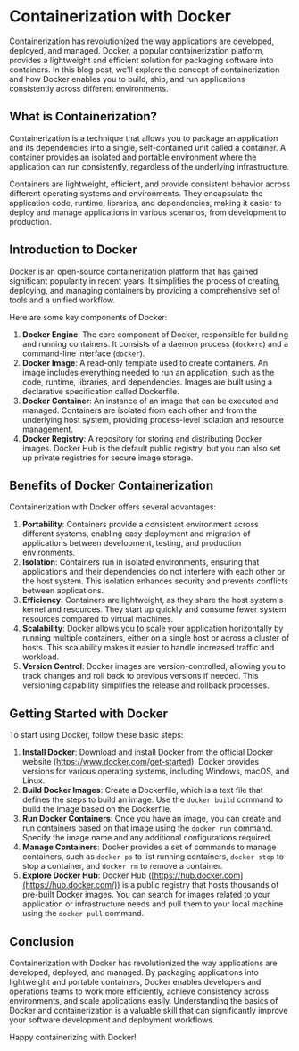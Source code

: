 # Containerization with Docker

Containerization has revolutionized the way applications are developed, deployed, and managed. Docker, a popular containerization platform, provides a lightweight and efficient solution for packaging software into containers. In this blog post, we'll explore the concept of containerization and how Docker enables you to build, ship, and run applications consistently across different environments.

## What is Containerization?

Containerization is a technique that allows you to package an application and its dependencies into a single, self-contained unit called a container. A container provides an isolated and portable environment where the application can run consistently, regardless of the underlying infrastructure.

Containers are lightweight, efficient, and provide consistent behavior across different operating systems and environments. They encapsulate the application code, runtime, libraries, and dependencies, making it easier to deploy and manage applications in various scenarios, from development to production.

## Introduction to Docker

Docker is an open-source containerization platform that has gained significant popularity in recent years. It simplifies the process of creating, deploying, and managing containers by providing a comprehensive set of tools and a unified workflow.

Here are some key components of Docker:

1. **Docker Engine**: The core component of Docker, responsible for building and running containers. It consists of a daemon process (`dockerd`) and a command-line interface (`docker`).
2. **Docker Image**: A read-only template used to create containers. An image includes everything needed to run an application, such as the code, runtime, libraries, and dependencies. Images are built using a declarative specification called Dockerfile.
3. **Docker Container**: An instance of an image that can be executed and managed. Containers are isolated from each other and from the underlying host system, providing process-level isolation and resource management.
4. **Docker Registry**: A repository for storing and distributing Docker images. Docker Hub is the default public registry, but you can also set up private registries for secure image storage.

## Benefits of Docker Containerization

Containerization with Docker offers several advantages:

1. **Portability**: Containers provide a consistent environment across different systems, enabling easy deployment and migration of applications between development, testing, and production environments.
2. **Isolation**: Containers run in isolated environments, ensuring that applications and their dependencies do not interfere with each other or the host system. This isolation enhances security and prevents conflicts between applications.
3. **Efficiency**: Containers are lightweight, as they share the host system's kernel and resources. They start up quickly and consume fewer system resources compared to virtual machines.
4. **Scalability**: Docker allows you to scale your application horizontally by running multiple containers, either on a single host or across a cluster of hosts. This scalability makes it easier to handle increased traffic and workload.
5. **Version Control**: Docker images are version-controlled, allowing you to track changes and roll back to previous versions if needed. This versioning capability simplifies the release and rollback processes.

## Getting Started with Docker

To start using Docker, follow these basic steps:

1. **Install Docker**: Download and install Docker from the official Docker website (https://www.docker.com/get-started). Docker provides versions for various operating systems, including Windows, macOS, and Linux.
2. **Build Docker Images**: Create a Dockerfile, which is a text file that defines the steps to build an image. Use the `docker build` command to build the image based on the Dockerfile.
3. **Run Docker Containers**: Once you have an image, you can create and run containers based on that image using the `docker run` command. Specify the image name and any additional configurations required.
4. **Manage Containers**: Docker provides a set of commands to manage containers, such as `docker ps` to list running containers, `docker stop` to stop a container, and `docker rm` to remove a container.
5. **Explore Docker Hub**: Docker Hub ([https://hub.docker.com](https://hub.docker.com/)) is a public registry that hosts thousands of pre-built Docker images. You can search for images related to your application or infrastructure needs and pull them to your local machine using the `docker pull` command.

## Conclusion

Containerization with Docker has revolutionized the way applications are developed, deployed, and managed. By packaging applications into lightweight and portable containers, Docker enables developers and operations teams to work more efficiently, achieve consistency across environments, and scale applications easily. Understanding the basics of Docker and containerization is a valuable skill that can significantly improve your software development and deployment workflows.

Happy containerizing with Docker!